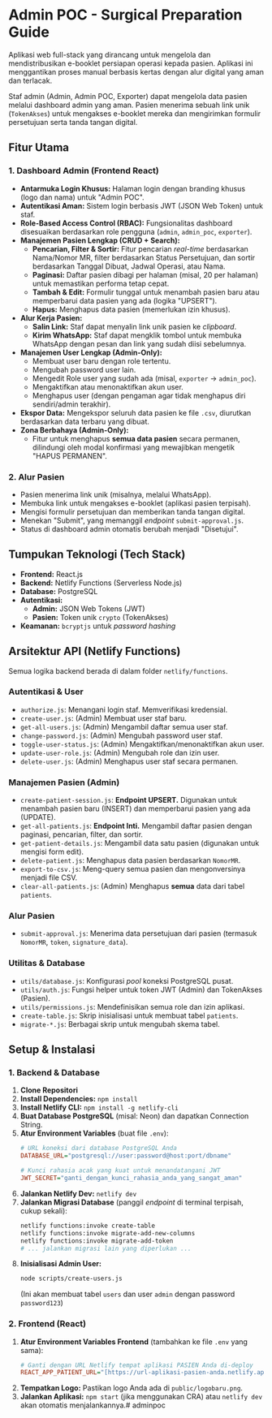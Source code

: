 # Admin POC - Surgical Preparation Guide

Aplikasi web full-stack yang dirancang untuk mengelola dan mendistribusikan e-booklet persiapan operasi kepada pasien. Aplikasi ini menggantikan proses manual berbasis kertas dengan alur digital yang aman dan terlacak.

Staf admin (Admin, Admin POC, Exporter) dapat mengelola data pasien melalui dashboard admin yang aman. Pasien menerima sebuah link unik (`TokenAkses`) untuk mengakses e-booklet mereka dan mengirimkan formulir persetujuan serta tanda tangan digital.

## Fitur Utama

### 1. Dashboard Admin (Frontend React)

* **Antarmuka Login Khusus:** Halaman login dengan branding khusus (logo dan nama) untuk "Admin POC".
* **Autentikasi Aman:** Sistem login berbasis JWT (JSON Web Token) untuk staf.
* **Role-Based Access Control (RBAC):** Fungsionalitas dashboard disesuaikan berdasarkan role pengguna (`admin`, `admin_poc`, `exporter`).
* **Manajemen Pasien Lengkap (CRUD + Search):**
    * **Pencarian, Filter & Sortir:** Fitur pencarian *real-time* berdasarkan Nama/Nomor MR, filter berdasarkan Status Persetujuan, dan sortir berdasarkan Tanggal Dibuat, Jadwal Operasi, atau Nama.
    * **Paginasi:** Daftar pasien dibagi per halaman (misal, 20 per halaman) untuk memastikan performa tetap cepat.
    * **Tambah & Edit:** Formulir tunggal untuk menambah pasien baru atau memperbarui data pasien yang ada (logika "UPSERT").
    * **Hapus:** Menghapus data pasien (memerlukan izin khusus).
* **Alur Kerja Pasien:**
    * **Salin Link:** Staf dapat menyalin link unik pasien ke *clipboard*.
    * **Kirim WhatsApp:** Staf dapat mengklik tombol untuk membuka WhatsApp dengan pesan dan link yang sudah diisi sebelumnya.
* **Manajemen User Lengkap (Admin-Only):**
    * Membuat user baru dengan role tertentu.
    * Mengubah password user lain.
    * Mengedit Role user yang sudah ada (misal, `exporter` -> `admin_poc`).
    * Mengaktifkan atau menonaktifkan akun user.
    * Menghapus user (dengan pengaman agar tidak menghapus diri sendiri/admin terakhir).
* **Ekspor Data:** Mengekspor seluruh data pasien ke file `.csv`, diurutkan berdasarkan data terbaru yang dibuat.
* **Zona Berbahaya (Admin-Only):**
    * Fitur untuk menghapus **semua data pasien** secara permanen, dilindungi oleh modal konfirmasi yang mewajibkan mengetik "HAPUS PERMANEN".

### 2. Alur Pasien

* Pasien menerima link unik (misalnya, melalui WhatsApp).
* Membuka link untuk mengakses e-booklet (aplikasi pasien terpisah).
* Mengisi formulir persetujuan dan memberikan tanda tangan digital.
* Menekan "Submit", yang memanggil *endpoint* `submit-approval.js`.
* Status di dashboard admin otomatis berubah menjadi "Disetujui".

## Tumpukan Teknologi (Tech Stack)

* **Frontend:** React.js
* **Backend:** Netlify Functions (Serverless Node.js)
* **Database:** PostgreSQL
* **Autentikasi:**
    * **Admin:** JSON Web Tokens (JWT)
    * **Pasien:** Token unik `crypto` (TokenAkses)
* **Keamanan:** `bcryptjs` untuk *password hashing*

## Arsitektur API (Netlify Functions)

Semua logika backend berada di dalam folder `netlify/functions`.

### Autentikasi & User

* `authorize.js`: Menangani login staf. Memverifikasi kredensial.
* `create-user.js`: (Admin) Membuat user staf baru.
* `get-all-users.js`: (Admin) Mengambil daftar semua user staf.
* `change-password.js`: (Admin) Mengubah password user staf.
* `toggle-user-status.js`: (Admin) Mengaktifkan/menonaktifkan akun user.
* `update-user-role.js`: (Admin) Mengubah role dan izin user.
* `delete-user.js`: (Admin) Menghapus user staf secara permanen.

### Manajemen Pasien (Admin)

* `create-patient-session.js`: **Endpoint UPSERT.** Digunakan untuk menambah pasien baru (INSERT) dan memperbarui pasien yang ada (UPDATE).
* `get-all-patients.js`: **Endpoint Inti.** Mengambil daftar pasien dengan paginasi, pencarian, filter, dan sortir.
* `get-patient-details.js`: Mengambil data satu pasien (digunakan untuk mengisi form edit).
* `delete-patient.js`: Menghapus data pasien berdasarkan `NomorMR`.
* `export-to-csv.js`: Meng-query semua pasien dan mengonversinya menjadi file CSV.
* `clear-all-patients.js`: (Admin) Menghapus **semua** data dari tabel `patients`.

### Alur Pasien

* `submit-approval.js`: Menerima data persetujuan dari pasien (termasuk `NomorMR`, `token`, `signature_data`).

### Utilitas & Database

* `utils/database.js`: Konfigurasi *pool* koneksi PostgreSQL pusat.
* `utils/auth.js`: Fungsi helper untuk token JWT (Admin) dan TokenAkses (Pasien).
* `utils/permissions.js`: Mendefinisikan semua role dan izin aplikasi.
* `create-table.js`: Skrip inisialisasi untuk membuat tabel `patients`.
* `migrate-*.js`: Berbagai skrip untuk mengubah skema tabel.

## Setup & Instalasi

### 1. Backend & Database

1.  **Clone Repositori**
2.  **Install Dependencies:** `npm install`
3.  **Install Netlify CLI:** `npm install -g netlify-cli`
4.  **Buat Database PostgreSQL** (misal: Neon) dan dapatkan Connection String.
5.  **Atur Environment Variables** (buat file `.env`):
    ```ini
    # URL koneksi dari database PostgreSQL Anda
    DATABASE_URL="postgresql://user:password@host:port/dbname"

    # Kunci rahasia acak yang kuat untuk menandatangani JWT
    JWT_SECRET="ganti_dengan_kunci_rahasia_anda_yang_sangat_aman"
    ```
6.  **Jalankan Netlify Dev:** `netlify dev`
7.  **Jalankan Migrasi Database** (panggil *endpoint* di terminal terpisah, cukup sekali):
    ```bash
    netlify functions:invoke create-table
    netlify functions:invoke migrate-add-new-columns
    netlify functions:invoke migrate-add-token
    # ... jalankan migrasi lain yang diperlukan ...
    ```
8.  **Inisialisasi Admin User:**
    ```bash
    node scripts/create-users.js
    ```
    (Ini akan membuat tabel `users` dan user `admin` dengan password `password123`)

### 2. Frontend (React)

1.  **Atur Environment Variables Frontend** (tambahkan ke file `.env` yang sama):
    ```ini
    # Ganti dengan URL Netlify tempat aplikasi PASIEN Anda di-deploy
    REACT_APP_PATIENT_URL="[https://url-aplikasi-pasien-anda.netlify.app/pasien/](https://url-aplikasi-pasien-anda.netlify.app/pasien/)"
    ```
2.  **Tempatkan Logo:** Pastikan logo Anda ada di `public/logobaru.png`.
3.  **Jalankan Aplikasi:** `npm start` (jika menggunakan CRA) atau `netlify dev` akan otomatis menjalankannya.#   a d m i n p o c  
 